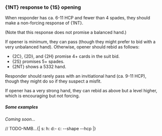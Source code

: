### <a name="1NT_response_to_1S_opening"> {1NT} response to {1S} opening

When responder has ca. 6-11 HCP and fewer than 4 spades, they should make a non-forcing response of {1NT}.

(Note that this response does not promise a balanced hand.)

If opener is minimum, they can pass (though they might prefer to bid with a very unbalanced hand). Otherwise, opener should rebid as follows:

- {2C}, {2D}, and {2H} promise 4+ cards in the suit bid.
- {2S} promises 5+ spades.
- {2NT} shows a 5332 hand.

Responder should rarely pass with an invitiational hand (ca. 9-11 HCP), though they might do so if they suspect a misfit.

If opener has a very strong hand, they can rebid as above but a level higher, which is encouraging but not forcing.

##### Some examples

_Coming soon..._

// TODO-NMB...{| s: h: d:- c: --shape --hcp |}
